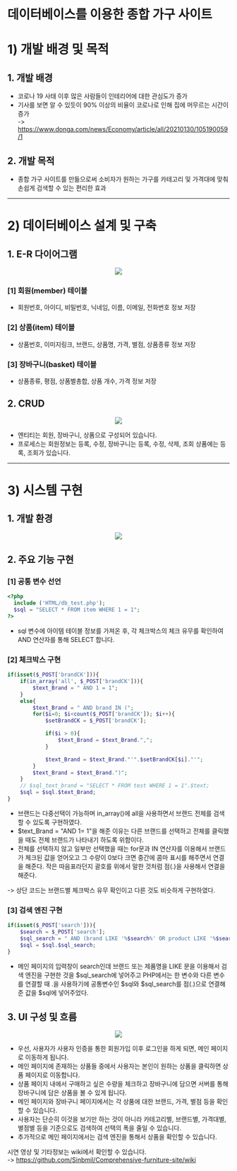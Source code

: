 # 데이터베이스를 이용한 종합 가구 사이트
# 1) 개발 배경 및 목적
## 1. 개발 배경
* 코로나 19 사태 이후 많은 사람들이 인테리어에 대한 관심도가 증가
* 기사를 보면 알 수 있듯이 90% 이상의 비율이 코로나로 인해 집에 머무르는 시간이 증가<br>
-> https://www.donga.com/news/Economy/article/all/20210130/105190059/1
## 2. 개발 목적
* 종합 가구 사이트를 만듦으로써 소비자가 원하는 가구를 카테고리 및 가격대에 맞춰 손쉽게 검색할 수 있는 편리한 효과
<hr/>

# 2) 데이터베이스 설계 및 구축
## 1. E-R 다이어그램
<p align="center">
  <img src="https://user-images.githubusercontent.com/83913056/178133355-338da2c1-f6e7-4b35-8a5a-195d26c4a865.png">
</p>  

### [1] 회원(member) 테이블
* 회원번호, 아이디, 비밀번호, 닉네임, 이름, 이메일, 전화번호 정보 저장

### [2] 상품(item) 테이블
* 상품번호, 이미지링크, 브랜드, 상품명, 가격, 별점, 상품종류 정보 저장

### [3] 장바구니(basket) 테이블
* 상품종류, 평점, 상품별총합, 상품 개수, 가격 정보 저장

## 2. CRUD
<p align="center">
  <img src="https://user-images.githubusercontent.com/83913056/178133479-7cf5bba0-f33e-4368-a69b-dab67825ff12.png">
</p>

* 엔티티는 회원, 장바구니, 상품으로 구성되어 있습니다.
* 프로세스는 회원정보는 등록, 수정, 장바구니는 등록, 수정, 삭제, 조회 상품에는 등록, 조회가 있습니다.

<hr/>

# 3) 시스템 구현
## 1. 개발 환경
<p align="center">
 <img src="https://user-images.githubusercontent.com/83913056/170942888-82788db3-e569-4846-a65f-9247434f6aac.png">
</p>

## 2. 주요 기능 구현
### [1] 공통 변수 선언
```php
<?php
  include ('HTML/db_test.php');
  $sql = "SELECT * FROM item WHERE 1 = 1";
?>
```
* sql 변수에 아이템 테이블 정보를 가져온 후, 각 체크박스의 체크 유무를 확인하여 AND 연산자를 통해 SELECT 합니다.

### [2] 체크박스 구현
```php
if(isset($_POST['brandCK'])){
    if(in_array('all', $_POST['brandCK'])){
        $text_Brand = " AND 1 = 1";
    }
    else{
        $text_Brand = " AND brand IN (";
        for($i=0; $i<count($_POST['brandCK']); $i++){
            $setBrandCK = $_POST['brandCK'];

            if($i > 0){
                $text_Brand = $text_Brand.",";
            }

            $text_Brand = $text_Brand."'".$setBrandCK[$i]."'";
        }
        $text_Brand = $text_Brand.")";
    }
    // $sql_text_brand = "SELECT * FROM test WHERE 1 = 1".$text;
    $sql = $sql.$text_Brand;
}
```

* 브랜드는 다중선택이 가능하며 in_array()에 all을 사용하면서 브랜드 전체를 검색할 수 있도록 구현하였다.
* $text_Brand = "AND 1= 1"을 해준 이유는 다른 브랜드를 선택하고 전체를 클릭했을 때도 전체 브랜드가 나타내기 하도록 위함이다.
* 전체를 선택하지 않고 일부만 선택했을 때는 for문과 IN 연산자를 이용해서 브랜드가 체크된 값을 얻어오고 그 수량이 0보다 크면 중간에 콤마 표시를 해주면서 연결을 해준다. 
  작은 따음표라던지 괄호를 위에서 말한 것처럼  점(.)을 사용해서 연결을 해준다.
  
-> 상단 코드는 브랜드별 체크박스 유무 확인이고 다른 것도 비슷하게 구현하였다.

### [3] 검색 엔진 구현
```php
if(isset($_POST['search'])){
    $search = $_POST['search'];
    $sql_search = " AND (brand LIKE '%$search%' OR product LIKE '%$search%')";
    $sql = $sql.$sql_search;
}
```

* 메인 페이지의 입력창이 search인데 브랜드 또는 제품명을 LIKE 문을 이용해서 검색 엔진을 구현한 것을 $sql_search에 넣어주고 PHP에서는 한 변수와 다른 변수를 연결할 때 .을 
  사용하기에 공통변수인 $sql와 $sql_search를 점(.)으로 연결해준 값을 $sql에 넣어주었다.

## 3. UI 구성 및 흐름
<p align="center">
  <img src="https://user-images.githubusercontent.com/83913056/186617970-80471bb6-cf3e-45c6-9628-02987449be5a.JPG">
</p>

* 우선, 사용자가 사용자 인증을 통한 회원가입 이후 로그인을 하게 되면, 메인 페이지로 이동하게 됩니다. 
* 메인 페이지에 존재하는 상품들 중에서 사용자는 본인이 원하는 상품을 클릭하면 상품 페이지로 이동합니다.
* 상품 페이지 내에서 구매하고 싶은 수량을 체크하고 장바구니에 담으면 서버를 통해 장바구니에 담은 상품을 볼 수 있게 됩니다.
* 메인 페이지와 장바구니  페이지에서는 각 상품에 대한 브랜드, 가격, 별점 등을 확인할 수 있습니다.
* 사용자는 단순히 이것을 보기만 하는 것이 아니라 카테고리별, 브랜드별, 가격대별, 별점별 등을 기준으로도 검색하여 선택의 폭을 줄일 수 있습니다.
* 추가적으로 메인 페이지에서는 검색 엔진을 통해서 상품을 확인할 수 있습니다.

시연 영상 및 기타정보는 wiki에서 확인할 수 있습니다.<br>
-> https://github.com/Sinbmil/Comprehensive-furniture-site/wiki
